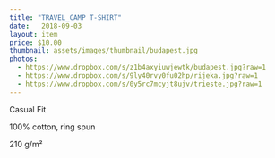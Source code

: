 ```yaml
---
title: "TRAVEL_CAMP T-SHIRT"
date:   2018-09-03
layout: item
price: $10.00
thumbnail: assets/images/thumbnail/budapest.jpg
photos:
  - https://www.dropbox.com/s/z1b4axyiuwjewtk/budapest.jpg?raw=1
  - https://www.dropbox.com/s/9ly40rvy0fu02hp/rijeka.jpg?raw=1
  - https://www.dropbox.com/s/0y5rc7mcyjt8ujv/trieste.jpg?raw=1
---
```



Casual Fit

100% cotton, ring spun

210 g/m²

